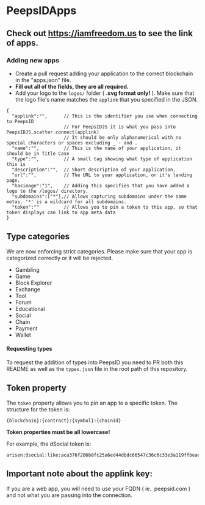 # PeepsIDApps

## Check out https://iamfreedom.us to see the link of apps.

### Adding new apps

- Create a pull request adding your application to the correct blockchain in the "apps.json" file. 
- **Fill out all of the fields, they are all required.**
- Add your logo to the `logos/` folder ( **.svg format only!** ). Make sure that the logo file's name matches the `applink` that you specified in the JSON. 

```
{
  "applink":"",      // This is the identifier you use when connecting to PeepsID
                     // For PeepsIDJS it is what you pass into PeepsIDJS.scatter.connect(applink)
                     // It should be only alphanumerical with no special characters or spaces excluding _ - and .
  "name":"",         // This is the name of your application, it should be in Title Case
  "type":"",         // A small tag showing what type of application this is
  "description":"",  // Short description of your application.
  "url":"",          // The URL to your application, or it's landing page.
  "hasimage":"1",    // Adding this specifies that you have added a logo to the /logos/ directory.
  "subdomains":["*"],// Allows capturing subdomains under the same metas. '*' is a wildcard for all subdomains.
  "token":""         // Allows you to pin a token to this app, so that token displays can link to app meta data
}
```

## Type categories

We are now enforcing strict categories. Please make sure that your app is categorized correctly or it will be rejected.

- Gambling
- Game
- Block Explorer
- Exchange
- Tool
- Forum
- Educational
- Social
- Chain
- Payment
- Wallet

#### Requesting types
To request the addition of types into PeepsID you need to PR both this README as well as the `types.json` file in the root path of this repository.

## Token property
The `token` property allows you to pin an app to a specific token. 
The structure for the token is:
```
{blockchain}:{contract}:{symbol}:{chainId}
```
**Token properties must be all lowercase!** 

For example, the dSocial token is:
```
arisen:dsocial:like:aca376f206b8fc25a6ed44dbdc66547c36c6c33e3a119ffbeaef943642f0e906
```

## Important note about the applink key: 
If you are a web app, you will need to use your FQDN ( ie.  peepsid.com ) and not what you are passing into the connection.
